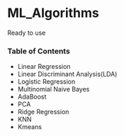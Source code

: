 # ML_Algorithms
Ready to use


### Table of Contents

- Linear Regression
- Linear Discriminant Analysis(LDA)
- Logistic Regression
- Multinomial Naive Bayes
- AdaBoost
- PCA
- Ridge Regression
- KNN
- Kmeans
